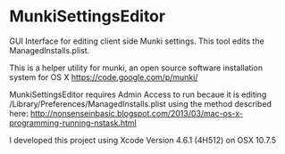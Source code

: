 MunkiSettingsEditor
===================

GUI Interface for editing client side Munki settings. This tool edits the ManagedInstalls.plist.

This is a helper utility for munki, an open source software installation system for OS X
https://code.google.com/p/munki/

MunkiSettingsEditor requires Admin Access to run becaue it is editing /Library/Preferences/ManagedInstalls.plist using the method described here:
http://nonsenseinbasic.blogspot.com/2013/03/mac-os-x-programming-running-nstask.html

I developed this project using Xcode Version 4.6.1 (4H512) on OSX 10.7.5
